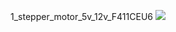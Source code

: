 1_stepper_motor_5v_12v_F411CEU6
<img src="https://www.pcbheaven.com/wikipages/images/howsteppermotorswork_1273221892.gif">
